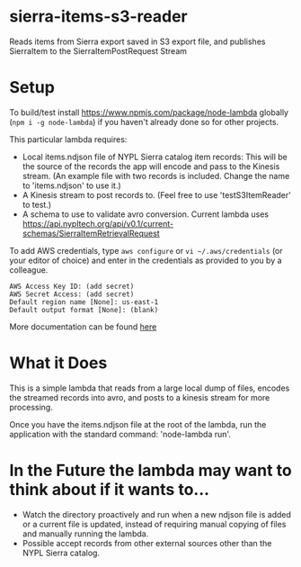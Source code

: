 # sierra-items-s3-reader
Reads items from Sierra export saved in S3 export file, and publishes SierraItem to the SierraItemPostRequest Stream

# Setup
To build/test install https://www.npmjs.com/package/node-lambda globally (`npm i -g node-lambda`) if you haven't already done so for other projects.

This particular lambda requires:

* Local items.ndjson file of NYPL Sierra catalog item records: This will be the source of the records the app will encode and pass to the Kinesis stream. (An example file with two records is included. Change the name to 'items.ndjson' to use it.)
* A Kinesis stream to post records to. (Feel free to use 'testS3ItemReader' to test.)
* A schema to use to validate avro conversion. Current lambda uses https://api.nypltech.org/api/v0.1/current-schemas/SierraItemRetrievalRequest

To add AWS credentials, type `aws configure` or `vi ~/.aws/credentials` (or your editor of choice) and enter in the credentials as provided to you by a colleague.  

```
AWS Access Key ID: (add secret)
AWS Secret Access: (add secret)
Default region name [None]: us-east-1
Default output format [None]: (blank)
```

More documentation can be found [here](https://docs.google.com/document/d/1RW47fDEvuIjUC-lJu_OFVylPQtyiX2OfjW_8QJpcm38/edit#)

# What it Does
This is a simple lambda that reads from a large local dump of files, encodes the streamed records into avro, and posts to a kinesis stream for more processing.

Once you have the items.ndjson file at the root of the lambda, run the application with the standard command: 'node-lambda run'.

# In the Future the lambda may want to think about if it wants to...
* Watch the directory proactively and run when a new ndjson file is added or a current file is updated, instead of requiring manual copying of files and manually running the lambda.
* Possible accept records from other external sources other than the NYPL Sierra catalog.
